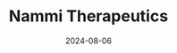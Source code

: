 ---  
layout: startup_page  
title: "Nammi Therapeutics"  
id: "nammirx.com"  
permalink: "/nammitherapeuticsnammirx.com08062024/"  
website: "https://www.nammirx.com/"  
funding_round: "Series B"  
funding_amount: "$30M"  
investors: "Myeloma Investment Fund (MIF)"  
about: "Nammi Therapeutics is an immuno-oncology company developing platforms and products that selectively activate anti-tumor immunity within the tumor microenvironment while minimizing systemic activation. They are focused on improving safety and combining multiple immune modulators through their Masked Immunocytokine (MIC) and nanoparticle platforms. This approach aims to enhance the efficacy of cancer treatments."  
markets: "Immuno-oncology, Biotechnology, Drug Discovery, Life Sciences, Oncology"  
hq: "Los Angeles, California, United States"  
founded_year: "2018"  
linkedin: "https://www.linkedin.com/company/nammi-therapeutics-inc"  
twitter: ""  
instagram: ""  
facebook: ""  
crunchbase: "https://www.crunchbase.com/organization/nammi-therapeutics?utm_source=linkedin&utm_medium=referral&utm_campaign=linkedin_companies&utm_content=profile_cta_anon&trk=funding_crunchbase"  
pitchbook: "https://pitchbook.com/profiles/company/464197-33"  

date_display: "06-Aug-2024"  
date: "2024-08-06"

# SEO Optimization  
meta_title: "Nammi Therapeutics - Series B Funding ($30M)"  
meta_description: "Nammi Therapeutics, Nammi Therapeutics is an immuno-oncology company developing platforms and products that selectively activate anti-tumor immunity within the tumor micr..."  
meta_keywords: "Nammi Therapeutics, Immuno-oncology, Biotechnology, Drug Discovery, Life Sciences, Oncology, Series B funding"  
canonical_url: "https://startup.projectstartups.com/nammitherapeuticsnammirx.com08062024/"  
---